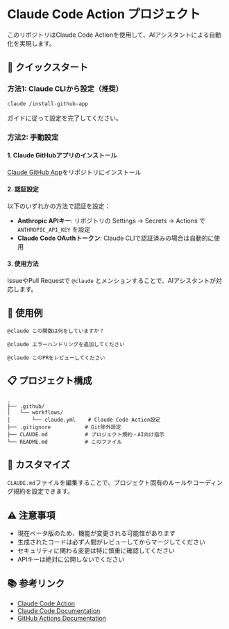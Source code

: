 # Claude Code Action プロジェクト

このリポジトリはClaude Code Actionを使用して、AIアシスタントによる自動化を実現します。

## 🚀 クイックスタート

### 方法1: Claude CLIから設定（推奨）
```bash
claude /install-github-app
```
ガイドに従って設定を完了してください。

### 方法2: 手動設定

#### 1. Claude GitHubアプリのインストール
[Claude GitHub App](https://github.com/apps/claude-ai)をリポジトリにインストール

#### 2. 認証設定
以下のいずれかの方法で認証を設定：
- **Anthropic APIキー**: リポジトリの Settings → Secrets → Actions で `ANTHROPIC_API_KEY` を設定
- **Claude Code OAuthトークン**: Claude CLIで認証済みの場合は自動的に使用

#### 3. 使用方法
IssueやPull Requestで `@claude` とメンションすることで、AIアシスタントが対応します。

## 💬 使用例

```
@claude この関数は何をしていますか？
```

```
@claude エラーハンドリングを追加してください
```

```
@claude このPRをレビューしてください
```

## 📋 プロジェクト構成

```
.
├── .github/
│   └── workflows/
│       └── claude.yml    # Claude Code Action設定
├── .gitignore           # Git除外設定
├── CLAUDE.md            # プロジェクト規約・AI向け指示
└── README.md            # このファイル
```

## 🔧 カスタマイズ

`CLAUDE.md`ファイルを編集することで、プロジェクト固有のルールやコーディング規約を設定できます。

## ⚠️ 注意事項

- 現在ベータ版のため、機能が変更される可能性があります
- 生成されたコードは必ず人間がレビューしてからマージしてください
- セキュリティに関わる変更は特に慎重に確認してください
- APIキーは絶対に公開しないでください

## 📚 参考リンク

- [Claude Code Action](https://github.com/anthropics/claude-code-action)
- [Claude Code Documentation](https://docs.anthropic.com/en/docs/claude-code)
- [GitHub Actions Documentation](https://docs.github.com/en/actions)